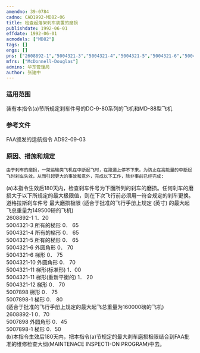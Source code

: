 ```yaml
---
amendno: 39-0784  
cadno: CAD1992-MD82-06  
title: 检查起落架刹车装置的磨损  
publishdate: 1992-06-01  
effdate: 1992-06-01  
acmodels: ["MD82"]  
tags: []  
engs: []  
pns: ["2608892-1","5004321-3","5004321-4","5004321-5","5004321-6","5004321-10","5004321-11","5004321-12","5007898","5007898-1"]  
mfrs: ["McDonnell-Douglas"]  
admins: 华东管理局  
author: 张建中  
---
```

  
### 适用范围  
装有本指令(a)节所规定刹车件号的DC-9-80系列的飞机和MD-88型飞机  
  
<!--more-->  
### 参考文件  
  FAA颁发的适航指令 AD92-09-03  
  
### 原因、措施和规定  
    由于刹车的磨损，一架运输类飞机在中断起飞时，在跑道上停不下来。为防止在高能量的中断起飞时刹车失效，从而引起更大的事故和意外，完成以下工作，除非事前已经完成:  
(a)本指令生效后180天内，检查刹车件号为下面所列的刹车的磨损。任何刹车的磨损大于以下所规定的最大极限值，则在下次飞行前必须用一符合规定的刹车更换。  
道格拉斯刹车件号 最大磨损极限    (适合于批准的飞行手册上规定  (英寸)     的最大起飞总重量为149500磅的飞机)  
2608892-1  1．20  
5004321-3  所有的梯形  0． 65  
5004321-4  所有的梯形  0． 65  
5004321-5  所有的梯形  0． 65  
5004321-6  外圆角形  0． 70  
5004321-6  梯形  0． 75  
5004321-10  外圆角形  0． 70  
5004321-11  梯形(标准形)  1．00  
5004321-11  梯形(重新平衡的)  1． 20  
5004321-12  梯形  0． 70  
5007898  梯形  0． 75  
5007898-1  梯形  0． 80  
(适合于批准的飞行手册上规定的最大起飞总重量为160000磅的飞机)  
2608892-1 0．70  
5007898 外圆角形  0．45  
5007898-1 梯形  0．50  
    (b)本指令生效后180天内，把本指令(a)节规定的最大刹车磨损极限结合到FAA批准的维修检查大纲(MAINTENACE INSPECTI-ON PROGRAM)中去。  
